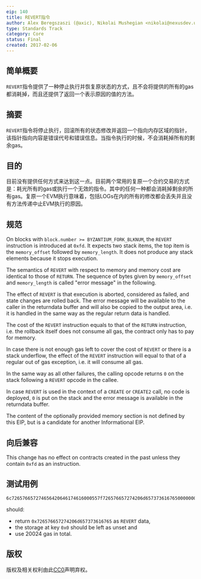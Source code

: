 ```yaml
---
eip: 140
title: REVERT指令
author: Alex Beregszaszi (@axic), Nikolai Mushegian <nikolai@nexusdev.us>
type: Standards Track
category: Core
status: Final
created: 2017-02-06
---
```


## 简单概要

`REVERT`指令提供了一种停止执行并恢复原状态的方式，且不会将提供的所有的gas都消耗掉，而且还提供了返回一个表示原因的值的方法。

## 摘要

`REVERT`指令将停止执行，回滚所有的状态修改并返回一个指向内存区域的指针，该指针指向内容是错误代号和错误信息。当指令执行的时候，不会消耗掉所有的剩余gas。

## 目的

目前没有提供任何方式来达到这一点。目前两个常用的复原一个合约交易的方式是：耗光所有的gas或执行一个无效的指令。其中的任何一种都会消耗掉剩余的所有gas。复原一个EVM执行意味着，包括LOGs在内的所有的修改都会丢失并且没有方法传递中止EVM执行的原因。

## 规范

On blocks with `block.number >= BYZANTIUM_FORK_BLKNUM`, the `REVERT` instruction is introduced at `0xfd`. It expects two stack items, the top item is the `memory_offset` followed by `memory_length`. It does not produce any stack elements because it stops execution.

The semantics of `REVERT` with respect to memory and memory cost are identical to those of `RETURN`. The sequence of bytes given by `memory_offset` and `memory_length` is called "error message" in the following.

The effect of `REVERT` is that execution is aborted, considered as failed, and state changes are rolled back. The error message will be available to the caller in the returndata buffer and will also be copied to the output area, i.e. it is handled in the same way as the regular return data is handled.

The cost of the `REVERT` instruction equals to that of the `RETURN` instruction, i.e. the rollback itself does not consume all gas, the contract only has to pay for memory.

In case there is not enough gas left to cover the cost of `REVERT` or there is a stack underflow, the effect of the `REVERT` instruction will equal to that of a regular out of gas exception, i.e. it will consume all gas.

In the same way as all other failures, the calling opcode returns `0` on the stack following a `REVERT` opcode in the callee.

In case `REVERT` is used in the context of a `CREATE` or `CREATE2` call, no code is deployed, `0` is put on the stack and the error message is available in the returndata buffer.

The content of the optionally provided memory section is not defined by this EIP, but is a candidate for another Informational EIP.

## 向后兼容

This change has no effect on contracts created in the past unless they contain `0xfd` as an instruction.

## 测试用例

```
6c726576657274656420646174616000557f726576657274206d657373616765000000000000000000000000000000000000600052600e6000fd
```

should:
- return `0x726576657274206d657373616765` as `REVERT` data,
- the storage at key `0x0` should be left as unset and
- use 20024 gas in total.

## 版权

版权及相关权利由此[CC0](https://creativecommons.org/publicdomain/zero/1.0/)声明弃权。